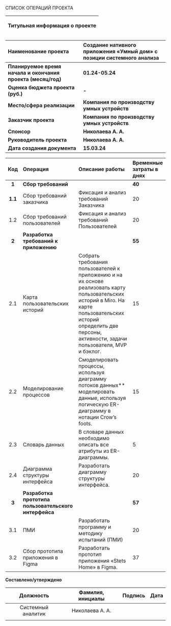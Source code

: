 СПИСОК ОПЕРАЦИЙ ПРОЕКТА

|<p>**Титульная информация о проекте**</p><p></p>|
| :-: |

|**Наименование проекта**|**Создание нативного приложения «Умный дом» с позиции системного анализа**|
| :- | :- |
|**Планируемое время начала и окончания проекта (месяц/год)**|<p>**01.24-05.24**</p><p></p>|
|**Оценка бюджета проекта (руб.)**|**-**|
|**Место/сфера реализации**|**Компания по производству умных устройств**|
|**Заказчик проекта**|**Компания по производству умных устройств**|
|**Спонсор**|**Николаева А. А.**|
|**Руководитель проекта**|**Николаева А. А.**|
|**Дата создания документа**|**15.03.24**|



|**Код**|**Операция**|**Описание работы**|**Временные затраты в днях**|
| :-: | :- | :- | :- |
|**1**|**Сбор требований**||**40**|
|**1.1**|Сбор требований заказчика|Фиксация и анализ требований Заказчика|20|
|1\.2|Сбор требований пользователей|Фиксация и анализ требований Пользователей|20|
|**2**|**Разработка требований к приложению**||**55**|
|2\.1|Карта пользовательских историй|Собрать требования пользователей к<br>приложению и на их основе реализовать карту пользовательских историй в Miro. На карте пользовательских историй определить две персоны, активности, задачи пользователя, MVP и бэклог.|15|
|2\.2|Моделирование процессов|Смоделировать процессы, используя диаграмму потоков данных** моделировать данные, используя логическую ER-диаграмму в нотации Crow’s foots.|15|
|2\.3|Словарь данных|В словаре данных необходимо описать все атрибуты из ER-диаграммы.|5|
|2\.4|Диаграмма структуры интерфейса|Разработать диаграмму структуры интерфейса.|20|
|**3**|**Разработка прототипа пользовательского интерфейса**||**57**|
|3\.1|ПМИ|Разработать программу и методику испытаний (ПМИ)|20|
|3\.2|Сбор прототипа приложения в Figma|Разработать прототип приложения «Stets Home» в Figma.|37|

**Составлено/утверждено**

|**Должность**|**Фамилия, инициалы**|**Подпись**|**Дата**|
| :-: | :-: | :-: | :-: |
|Системный аналитик|Николаева А. А.|||
|  |  |  |  |


